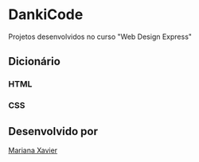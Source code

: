 # DankiCode
Projetos desenvolvidos no curso "Web Design Express"  

## Dicionário

### HTML

### CSS

## Desenvolvido por
[Mariana Xavier](https://www.linkedin.com/in/mariana-x-galhardi-2919a2156/)
